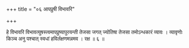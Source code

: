 +++
title = "०६ आपप्रुषी विभावरि"

+++

हे विभावरि विभावत्युषस्त्वमापप्रुष्यापुरयन्ती तेजसा जगत् ज्योतिषा तेजसा तमोऽन्धकारं व्यावः । व्यावृणोः किञ्च अनु पश्चात् स्वधां हविर्लक्षणमन्नमव । रक्ष ॥ ६ ॥